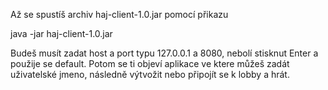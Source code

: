 Až se spustíš archiv haj-client-1.0.jar pomocí přikazu

java -jar haj-client-1.0.jar

Budeš musít zadat host a port typu 127.0.0.1 a 8080, nebolí stisknut Enter a použije se default.
Potom se ti objeví aplikace ve ktere můžeš zadát uživatelské jmeno, následně výtvožit nebo připojít se k lobby a hrát.